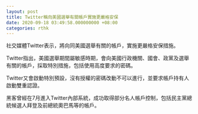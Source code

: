 ```yaml
---
layout: post
title: Twitter稱向美國選舉有關帳戶實施更嚴格安保
date: 2020-09-18 03:49:58.000000000 +08:00
categories: rthk
---
```


社交媒體Twitter表示，將向同美國選舉有關的帳戶，實施更嚴格安保措施。

Twitter指出，美國選舉期間屬敏感時期，會向美國行政機關、國會、政黨及選舉有關的帳戶，採取特別措施，包括使用高度要求的密碼。

Twitter又會啟動特別預設，沒有授權的密碼改動不可以進行，並要求帳戶持有人啟動雙重認證。

黑客曾經在7月進入Twitter內部系統，成功取得部分名人帳戶控制，包括民主黨總統候選人拜登及前總統奧巴馬等的帳戶。
